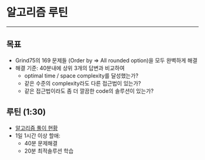 # 알고리즘 루틴

---

## 목표

- Grind75의 169 문제들 (Order by ⇒ All rounded option)을 모두 완벽하게 해결
- 해결 기준: 40분내에 상위 3개의 답변과 비교하여
    - optimal time / space complexity를 달성했는가?
    - 같은 수준의 complexity라도 다른 접근법이 있는가?
    - 같은 접근법이라도 좀 더 깔끔한 code의 솔루션이 있는가?

## 루틴 (1:30)

- [알고리즘 풀이 현황](https://www.notion.so/jakejeon/bd73c8f06a5447afa1ea3f9e18a8fa77)
- 1일 1시간 이상 할애:
  - 40분 문제해결
  - 20분 최적솔루션 학습
